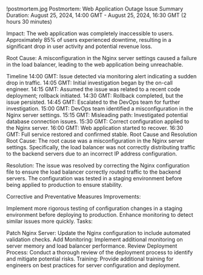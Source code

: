 !postmortem.jpg
Postmortem: Web Application Outage
Issue Summary
Duration: August 25, 2024, 14:00 GMT - August 25, 2024, 16:30 GMT (2 hours 30 minutes)

Impact: The web application was completely inaccessible to users. Approximately 85% of users experienced downtime, resulting in a significant drop in user activity and potential revenue loss.

Root Cause: A misconfiguration in the Nginx server settings caused a failure in the load balancer, leading to the web application being unreachable.

Timeline
14:00 GMT: Issue detected via monitoring alert indicating a sudden drop in traffic.
14:05 GMT: Initial investigation began by the on-call engineer.
14:15 GMT: Assumed the issue was related to a recent code deployment; rollback initiated.
14:30 GMT: Rollback completed, but the issue persisted.
14:45 GMT: Escalated to the DevOps team for further investigation.
15:00 GMT: DevOps team identified a misconfiguration in the Nginx server settings.
15:15 GMT: Misleading path: Investigated potential database connection issues.
15:30 GMT: Correct configuration applied to the Nginx server.
16:00 GMT: Web application started to recover.
16:30 GMT: Full service restored and confirmed stable.
Root Cause and Resolution
Root Cause: The root cause was a misconfiguration in the Nginx server settings. Specifically, the load balancer was not correctly distributing traffic to the backend servers due to an incorrect IP address configuration.

Resolution: The issue was resolved by correcting the Nginx configuration file to ensure the load balancer correctly routed traffic to the backend servers. The configuration was tested in a staging environment before being applied to production to ensure stability.

Corrective and Preventative Measures
Improvements:

Implement more rigorous testing of configuration changes in a staging environment before deploying to production.
Enhance monitoring to detect similar issues more quickly.
Tasks:

Patch Nginx Server: Update the Nginx configuration to include automated validation checks.
Add Monitoring: Implement additional monitoring on server memory and load balancer performance.
Review Deployment Process: Conduct a thorough review of the deployment process to identify and mitigate potential risks.
Training: Provide additional training for engineers on best practices for server configuration and deployment.
